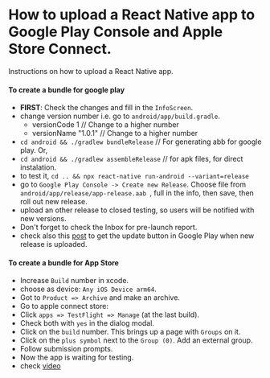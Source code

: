 # How to upload a React Native app to Google Play Console and Apple Store Connect.
Instructions on how to upload a React Native app.


#### To create a bundle for google play

- **FIRST**: Check the changes and fill in the `InfoScreen`.
- change version number i.e. go to `android/app/build.gradle`.
  - versionCode 1 // Change to a higher number
  - versionName "1.0.1" // Change to a higher number
- `cd android && ./gradlew bundleRelease` // For generating abb for google play. Or,
- `cd android && ./gradlew assembleRelease` // for apk files, for direct instalation.
- to test it, `cd .. && npx react-native run-android --variant=release`
- go to `Google Play Console -> Create new Release`. Choose file from `android/app/release/app-release.aab `, full in the info, then save, then roll out new release.
- upload an other release to closed testing, so users will be notified with new versions.
- Don't forget to check the Inbox for pre-launch report.
- check also this [post](https://stackoverflow.com/questions/66911642/google-play-android-app-internal-testing-update-button-not-shown-to-internal-t) to get the update button in Google Play when new release is uploaded.

#### To create a bundle for App Store

- Increase `Build` number in xcode.
- choose as device: `Any iOS Device arm64`.
- Got to `Product => Archive` and make an archive.
- Go to apple connect store:
- Click `apps => TestFlight => Manage` (at the last build).
- Check both with `yes` in the dialog modal.
- Click on the `build` number. This brings up a page with `Groups` on it.
- Click on the `plus symbol` next to the `Group (0)`. Add an external group.
- Follow submission prompts.
- Now the app is waiting for testing.
- check [video](https://www.youtube.com/watch?v=DLvdZtTAJrE&t=84s)
